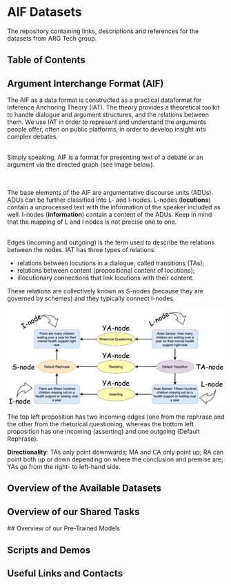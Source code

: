 # AIF Datasets
The repository containing links, descriptions and references for the datasets from ARG Tech group.

## Table of Contents  

##  Argument Interchange Format (AIF)

The AIF as a data format is constructed as a practical dataformat for Inference Anchoring Theory (IAT). The theory provides a theoretical toolkit to handle dialogue and argument structures, and the relations between them. We use IAT in order to represent and understand the arguments people offer, often on public platforms, in order to develop insight into complex debates.

<br> Simply speaking, AIF is a format for presenting text of a debate or an argument via the directed graph (see image below).

<br>
<br>
The base elements of the AIF are  argumentative discourse units (ADUs). ADUs can be further classified into L- and I-nodes. L-nodes (<b>locutions</b>) contain a unprocessed text with the information of the speaker included as well. I-nodes (<b>information</b>) contain a content of the ADUs. Keep in mind that the mapping of L and I nodes is not precise one to one.
<br>
<br>

Edges (incoming and outgoing) is the term used to describe the relations between the nodes.
IAT has three types of relations:

*  relations between locutions in a dialogue, called transitions (TAs);
*  relations between content (propositional content of locutions);
*  illocutionary connections that link locutions with their content.

These relations are collectively known as S-nodes (because they are governed by schemes) and they typically connect I-nodes.

![Alt text](aif-docs.png)

The top left proposition has two incoming edges (one from the rephrase and the other from the rhetorical questioning, whereas the bottom left proposition has one incoming (asserting) and one outgoing (Default Rephrase).
<br>

<b>Directionality</b>: TAs only point downwards; MA and CA only point up; RA can point both up or down depending on where the conclusion and premise are; YAs go from the right- to left-hand side.



## Overview of the Available Datasets

## Overview of our Shared Tasks

## Overview of our Pre-Trained Models

## Scripts and Demos

## Useful Links and Contacts
